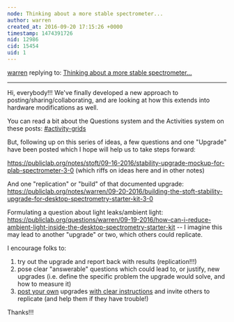 ```yaml
---
node: Thinking about a more stable spectrometer...
author: warren
created_at: 2016-09-20 17:15:26 +0000
timestamp: 1474391726
nid: 12986
cid: 15454
uid: 1
---
```




[warren](../profile/warren) replying to: [Thinking about a more stable spectrometer...](../notes/viechdokter/04-15-2016/thinking-about-a-more-stable-spectrometer)

----
Hi, everybody!!! We've finally developed a new approach to posting/sharing/collaborating, and are looking at how this extends into hardware modifications as well. 

You can read a bit about the Questions system and the Activities system on these posts: [#activity-grids](/tag/activity-grids)

But, following up on this series of ideas, a few questions and one "Upgrade" have been posted which I hope will help us to take steps forward:

https://publiclab.org/notes/stoft/09-16-2016/stability-upgrade-mockup-for-plab-spectrometer-3-0 (which riffs on ideas here and in other notes)

And one "replication" or "build" of that documented upgrade: https://publiclab.org/notes/warren/09-20-2016/building-the-stoft-stability-upgrade-for-desktop-spectrometry-starter-kit-3-0

Formulating a question about light leaks/ambient light: https://publiclab.org/questions/warren/09-19-2016/how-can-i-reduce-ambient-light-inside-the-desktop-spectrometry-starter-kit -- I imagine this may lead to another "upgrade" or two, which others could replicate. 

I encourage folks to:

1. try out the upgrade and report back with results (replication!!!)
2. pose clear "answerable" questions which could lead to, or justify, new upgrades (i.e. define the specific problem the upgrade would solve, and how to measure it)
3. [post your own](https://publiclab.org/wiki/spectrometry#Upgrades) upgrades [with clear instructions](https://publiclab.org/notes/warren/09-17-2016/what-makes-a-good-activity) and invite others to replicate (and help them if they have trouble!)

Thanks!!!